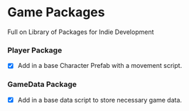 # Game Packages
 Full on Library of Packages for Indie Development

### Player Package
- [X] Add in a base Character Prefab with a movement script.

### GameData Package
- [X] Add in a base data script to store necessary game data.